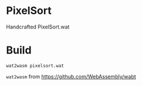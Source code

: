 # PixelSort

Handcrafted PixelSort.wat 

# Build

`wat2wasm pixelsort.wat`

`wat2wasm` from https://github.com/WebAssembly/wabt
